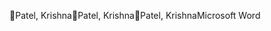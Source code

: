 Patel, Krishna                                        P a t e l ,   K r i s h n a    P a t e l ,   K r i s h n a   M i c r o s o f t   W o r d                 